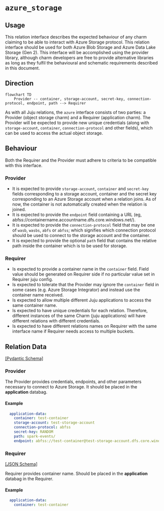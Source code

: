 # `azure_storage`

## Usage

This relation interface describes the expected behaviour of any charm claiming to be able to interact with Azure Storage protocol.
This relation interface should be used for both Azure Blob Storage and Azure Data Lake Storage (Gen 2). This interface will be accomplished using the provider library, although charm developers are free to provide alternative libraries as long as they fulfil the behavioural and schematic requirements described in this document.

## Direction

```mermaid
flowchart TD
    Provider -- container, storage-account, secret-key, connection-protocol, endpoint, path --> Requirer
```

As with all Juju relations, the `azure` interface consists of two parties: a Provider (object storage charm) and a Requirer (application charm). The Provider will be expected to provide new unique credentials (along with `storage-account`, `container`, `connection-protocol` and other fields), which can be used to access the actual object storage.

## Behaviour

Both the Requirer and the Provider must adhere to criteria to be compatible with this interface.

### Provider
- It is expected to provide `storage-account`, `container` and `secret-key` fields corresponding to a storage account, container and the secret key corresponding to an Azure Storage account when a relation joins. As of now, the container is not automatically created when the relation is joined.
- It is expected to provide the `endpoint` field containing a URL (eg, abfss://containername.accountname.dfs.core.windows.net/).
- It is expected to provide the `connection-protocol` field that may be one of `wasb`, `wasbs`, `abfs` or `abfss`; which signifies which connection protocol should be used to connect to the storage account and the container.
- It is expected to provide the optional `path` field that contains the relative path inside the container which is to be used for storage.

### Requirer
- Is expected to provide a container name in the `container` field. Field value should be generated on Requirer side if no particular value set in Requirer juju config.
- Is expected to tolerate that the Provider may ignore the `container` field in some cases (e.g. Azure Storage Integrator) and instead use the container name received.
- Is expected to allow multiple different Juju applications to access the same container name.
- Is expected to have unique credentials for each relation. Therefore, different instances of the same Charm (juju applications) will have different relations with different credentials.
- Is expected to have different relations names on Requirer with the same interface name if Requirer needs access to multiple buckets.

## Relation Data

[\[Pydantic Schema\]](./schema.py)
### Provider


The Provider provides credentials, endpoints, and other parameters necessary to connect to Azure Storage. It should be placed in the **application** databag.


#### Example
```yaml
  application-data:
    container: test-container
    storage-account: test-storage-account
    connection-protocol: abfss
    secret-key: RANDOM
    path: spark-events/
    endpoint: abfss://test-container@test-storage-account.dfs.core.windows.net/
```

### Requirer

[\[JSON Schema\]](./schemas/requirer.json)

Requirer provides container name. Should be placed in the **application** databag in the Requirer.

#### Example

```yaml
  application-data:
    container: test-container
```
